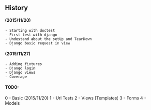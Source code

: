 ## History

#### (2015/11/20)
    - Starting with doctest
    - First test with django
    - Undestand about the setUp and TearDown
    - Django basic request in view

#### (2015/11/27)
    - Adding fixtures
    - Django login
    - Django views
    - Coverage


#### TODO:

0 - Basic (2015/11/20)
1 - Url Tests
2 - Views (Templates)
3 - Forms
4 - Models

